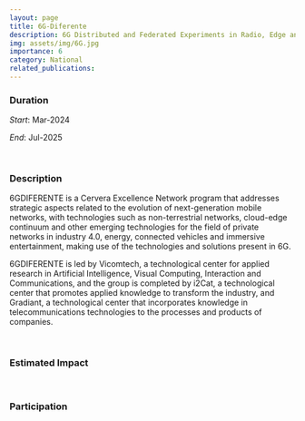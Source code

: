 ```yaml
---
layout: page
title: 6G-Diferente
description: 6G Distributed and Federated Experiments in Radio, Edge and Non-Terrestrial Networks
img: assets/img/6G.jpg
importance: 6
category: National
related_publications: 
---
```


### Duration

*Start*: Mar-2024


*End*: Jul-2025 

&nbsp;

### Description
6GDIFERENTE is a Cervera Excellence Network program that addresses strategic aspects related to the evolution of next-generation mobile networks, with technologies such as non-terrestrial networks, cloud-edge continuum and other emerging technologies for the field of private networks in industry 4.0, energy, connected vehicles and immersive entertainment, making use of the technologies and solutions present in 6G.

6GDIFERENTE is led by Vicomtech, a technological center for applied research in Artificial Intelligence, Visual Computing, Interaction and Communications, and the group is completed by i2Cat, a technological center that promotes applied knowledge to transform the industry, and Gradiant, a technological center that incorporates knowledge in telecommunications technologies to the processes and products of companies.


&nbsp;


### Estimated Impact




&nbsp;

### Participation







